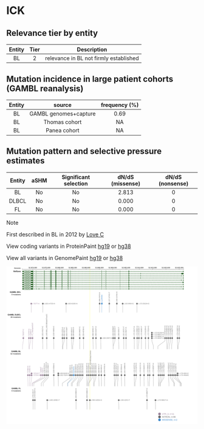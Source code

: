 # ICK

## Relevance tier by entity

|Entity|Tier|Description                           |
|:------:|:----:|--------------------------------------|
|BL    |2   |relevance in BL not firmly established|

## Mutation incidence in large patient cohorts (GAMBL reanalysis)

|Entity|source               |frequency (%)|
|:------:|:---------------------:|:-------------:|
|BL    |GAMBL genomes+capture|0.69         |
|BL    |Thomas cohort        |  NA         |
|BL    |Panea cohort         |  NA         |

## Mutation pattern and selective pressure estimates

|Entity|aSHM|Significant selection|dN/dS (missense)|dN/dS (nonsense)|
|:------:|:----:|:---------------------:|:----------------:|:----------------:|
|BL    |No  |No                   |2.813           |0               |
|DLBCL |No  |No                   |0.000           |0               |
|FL    |No  |No                   |0.000           |0               |


> [!NOTE]
> First described in BL in 2012 by [Love C](https://pubmed.ncbi.nlm.nih.gov/23143597)


View coding variants in ProteinPaint [hg19](https://www.bcgsc.ca/downloads/morinlab/GAMBL/test/genes/ICK_protein.html)  or [hg38](https://www.bcgsc.ca/downloads/morinlab/GAMBL/test/genes/ICK_protein_hg38.html)

View all variants in GenomePaint [hg19](https://www.bcgsc.ca/downloads/morinlab/GAMBL/test/genes/ICK.html)  or [hg38](https://www.bcgsc.ca/downloads/morinlab/GAMBL/test/genes/ICK_hg38.html)

![image](images/proteinpaint/ICK.svg)
